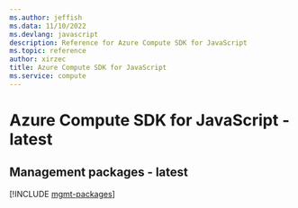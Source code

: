 ```yaml
---
ms.author: jeffish
ms.data: 11/10/2022
ms.devlang: javascript
description: Reference for Azure Compute SDK for JavaScript
ms.topic: reference
author: xirzec
title: Azure Compute SDK for JavaScript
ms.service: compute
---
```

# Azure Compute SDK for JavaScript - latest

## Management packages - latest
[!INCLUDE [mgmt-packages](compute-mgmt-index.md)]